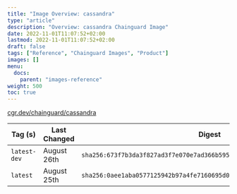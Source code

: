 ```yaml
---
title: "Image Overview: cassandra"
type: "article"
description: "Overview: cassandra Chainguard Image"
date: 2022-11-01T11:07:52+02:00
lastmod: 2022-11-01T11:07:52+02:00
draft: false
tags: ["Reference", "Chainguard Images", "Product"]
images: []
menu:
  docs:
    parent: "images-reference"
weight: 500
toc: true
---
```


[cgr.dev/chainguard/cassandra](https://github.com/chainguard-images/images/tree/main/images/cassandra)

| Tag (s)       | Last Changed | Digest                                                                    |
|---------------|--------------|---------------------------------------------------------------------------|
|  `latest-dev` | August 26th  | `sha256:673f7b3da3f827ad3f7e070e7ad366b595128e7179cdcb608aa2d48569c88502` |
|  `latest`     | August 25th  | `sha256:0aee1aba0577125942b97a4fe7160695d0a7a727fac8482964b5569c69633a5a` |




